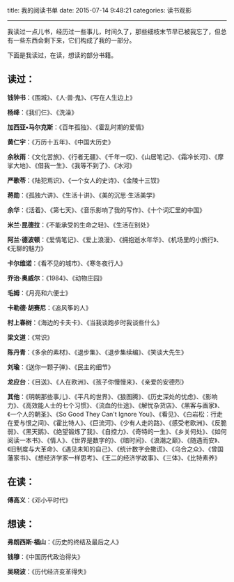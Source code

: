 title: 我的阅读书单
date: 2015-07-14 9:48:21
categories: 读书观影


---

我读过一点儿书，经历过一些事儿，时间久了，那些细枝末节早已被我忘了，但总有一些东西会剩下来，它们构成了我的一部分。 

<!--more-->

下面是我读过，在读，想读的部分书籍。

## 读过：

**钱钟书**：《围城》、《人·兽·鬼》、《写在人生边上》

**杨绛**：《我们仨》、《洗澡》

**加西亚•马尔克斯**：《百年孤独》、《霍乱时期的爱情》

**黄仁宇**：《万历十五年》、《中国大历史》

**余秋雨**：《文化苦旅》、《行者无疆》、《千年一叹》、《山居笔记》、《霜冷长河》、《摩挲大地》、《借我一生》、《我等不到了》、《冰河》

**严歌苓**：《陆犯焉识》、《一个女人的史诗》、《金陵十三钗》

**蒋勋**：《孤独六讲》、《生活十讲》、《美的沉思·生活美学》

**余华**：《活着》、《第七天》、《音乐影响了我的写作》、《十个词汇里的中国》

**米兰·昆德拉**：《不能承受的生命之轻》、《生活在别处》

**阿兰·德波顿**：《爱情笔记》、《爱上浪漫》、《拥抱逝水年华》、《机场里的小旅行》、《无聊的魅力》

**卡尔维诺**：《看不见的城市》、《寒冬夜行人》

**乔治·奥威尔**：《1984》、《动物庄园》

**毛姆**：《月亮和六便士》

**卡勒德·胡赛尼**：《追风筝的人》

**村上春树**：《海边的卡夫卡》、《当我谈跑步时我谈些什么》

**梁文道**：《常识》

**陈丹青**：《多余的素材》、《退步集》、《退步集续编》、《笑谈大先生》

**刘瑜**：《送你一颗子弹》、《民主的细节》

**龙应台**：《目送》、《人在欧洲》、《孩子你慢慢来》、《亲爱的安德烈》

**其他**：《明朝那些事儿》、《平凡的世界》、《狼图腾》、《历史深处的忧虑》、《影响力》、《高效能人士的七个习惯》、《流血的仕途》、《解忧杂货店》、《黑客与画家》、《一个人的朝圣》、《So Good They Can't Ignore You》、《看见》、《白岩松：行走在爱与恨之间》、《霍比特人》、《巨流河》、《少有人走的路》、《感受老欧洲》、《反脆弱》、《黑天鹅》、《绝望锻炼了我》、《自控力》、《奇特的一生》、《乡关何处》、《如何阅读一本书》、《情人》、《世界是数字的》、《暗时间》、《浪潮之巅》、《随遇而安》、《旧制度与大革命》、《遇见未知的自己》、《统计数字会撒谎》、《乌合之众》、《曾国藩家书》、《想经济学家一样思考》、《王二的经济学故事》、《三体》、《比特素养》


## 在读：

**傅高义**：《邓小平时代》

## 想读：

**弗朗西斯·福山**：《历史的终结及最后之人》

**钱穆**：《中国历代政治得失》

**吴晓波**：《历代经济变革得失》

